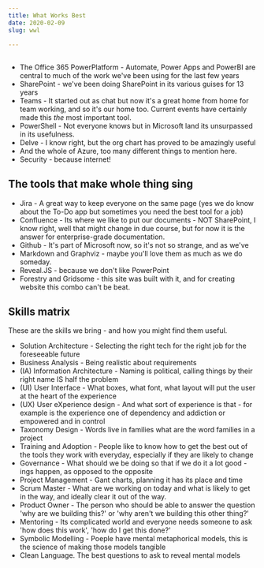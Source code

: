 ```yaml
---
title: What Works Best
date: 2020-02-09
slug: wwl

---
```

## 

* The Office 365 PowerPlatform - Automate, Power Apps and PowerBI are central to much of the work we've been using for the last few years
* SharePoint - we've been doing SharePoint in its various guises for 13 years
* Teams - It started out as chat but now it's a great home from home for team working, and so it's our home too. Current events have certainly made this _the_ most important tool.
* PowerShell - Not everyone knows but in Microsoft land its unsurpassed in its usefulness.
* Delve - I know right, but the org chart has proved to be amazingly useful
* And the whole of Azure, too many different things to mention here.
* Security - because internet!

## The tools that make whole thing sing

* Jira - A great way to keep everyone on the same page (yes we do know about the To-Do app but sometimes you need the best tool for a job)
* Confluence - Its where we like to put our documents - NOT SharePoint, I know right, well that might change in due course, but for now it is the answer for enterprise-grade documentation.
* Github - It's part of Microsoft now, so it's not so strange, and as we've
* Markdown and Graphviz - maybe you'll love them as much as we do someday.
* Reveal.JS - because we don't like PowerPoint
* Forestry and Gridsome - this site was built with it, and for creating website this combo can't be beat.

## Skills matrix

These are the skills we bring - and how you might find them useful.

* Solution Architecture -  Selecting the right tech for the right job for the foreseeable future 
* Business Analysis - Being realistic about requirements 
* (IA) Information Architecture  - Naming is political, calling things by their right name IS half the problem 
* (UI) User Interface - What boxes, what font, what layout will put the user at the heart of the experience 
* (UX) User eXperience design - And what sort of experience is that - for example is the experience one of dependency and addiction or empowered and in control  
* Taxonomy Design - Words live in families what are the word families in a project 
* Training and Adoption - People like to know how to get the best out of the tools they work with everyday, especially if they are likely to change  
* Governance - What should we be doing so that if we do it a lot good - ings happen, as opposed to the opposite 
* Project Management -  Gant charts, planning it has its place and time 
* Scrum Master  - What are we working on today and what is likely to get in the way, and ideally clear it out of the way.
* Product Owner - The person who should be able to answer the question 'why are we building this?' or 'why aren't we building this other thing?'
* Mentoring - Its complicated world and everyone needs someone to ask 'how does this work', 'how do I get this done?' 
* Symbolic Modelling - Poeple have mental metaphorical models, this is the science of making those models tangible 
* Clean Language.  The best questions to ask to reveal mental models 